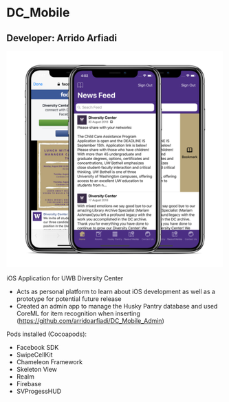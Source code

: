 # DC_Mobile 
## Developer: Arrido Arfiadi
![](https://github.com/arridoarfiadi/DCMobileProject/blob/master/preview.png)

iOS Application for UWB Diversity Center
* Acts as personal platform to learn about iOS development as well as a prototype for potential future release
* Created an admin app to manage the Husky Pantry database and used CoreML for item recognition when inserting (https://github.com/arridoarfiadi/DC_Mobile_Admin)


Pods installed (Cocoapods):
* Facebook SDK
* SwipeCellKit
* Chameleon Framework
* Skeleton View
* Realm 
* Firebase
* SVProgessHUD



